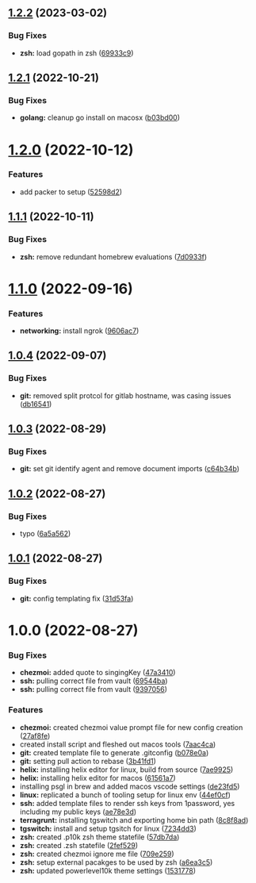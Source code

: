 ## [1.2.2](https://github.com/kolvin/dotfiles/compare/v1.2.1...v1.2.2) (2023-03-02)


### Bug Fixes

* **zsh:** load gopath in zsh ([69933c9](https://github.com/kolvin/dotfiles/commit/69933c955028e843fb6026742b2e7f03f7e66cfc))

## [1.2.1](https://github.com/kolvin/dotfiles/compare/v1.2.0...v1.2.1) (2022-10-21)


### Bug Fixes

* **golang:** cleanup go install on macosx ([b03bd00](https://github.com/kolvin/dotfiles/commit/b03bd006107f9fbcbfe82b3fc3443899c7805973))

# [1.2.0](https://github.com/kolvin/dotfiles/compare/v1.1.1...v1.2.0) (2022-10-12)


### Features

* add packer to setup ([52598d2](https://github.com/kolvin/dotfiles/commit/52598d25433a6d5a0f4355f520f8330da6df6399))

## [1.1.1](https://github.com/kolvin/dotfiles/compare/v1.1.0...v1.1.1) (2022-10-11)


### Bug Fixes

* **zsh:** remove redundant homebrew evaluations ([7d0933f](https://github.com/kolvin/dotfiles/commit/7d0933fdcb09371165d82b8236753796455df818))

# [1.1.0](https://github.com/kolvin/dotfiles/compare/v1.0.4...v1.1.0) (2022-09-16)


### Features

* **networking:** install ngrok ([9606ac7](https://github.com/kolvin/dotfiles/commit/9606ac7391c609a09d95e50dc0526c8d05ae84d0))

## [1.0.4](https://github.com/kolvin/dotfiles/compare/v1.0.3...v1.0.4) (2022-09-07)


### Bug Fixes

* **git:** removed split protcol for gitlab hostname, was casing issues ([db16541](https://github.com/kolvin/dotfiles/commit/db16541caa974a4493a38fe6d12043c72a8c2999))

## [1.0.3](https://github.com/kolvin/dotfiles/compare/v1.0.2...v1.0.3) (2022-08-29)


### Bug Fixes

* **git:** set git identify agent and remove document imports ([c64b34b](https://github.com/kolvin/dotfiles/commit/c64b34bd3f5788189d488cb12eebaf49f071f358))

## [1.0.2](https://github.com/kolvin/dotfiles/compare/v1.0.1...v1.0.2) (2022-08-27)


### Bug Fixes

* typo ([6a5a562](https://github.com/kolvin/dotfiles/commit/6a5a56237951d5e570ca77c46b33d6f072e28eab))

## [1.0.1](https://github.com/kolvin/dotfiles/compare/v1.0.0...v1.0.1) (2022-08-27)


### Bug Fixes

* **git:** config templating fix ([31d53fa](https://github.com/kolvin/dotfiles/commit/31d53faa34ff0293a78aeedb42730a8a1146295c))

# 1.0.0 (2022-08-27)


### Bug Fixes

* **chezmoi:** added quote to singingKey ([47a3410](https://github.com/kolvin/dotfiles/commit/47a34103a507bea8b54548c1882fe9d42f9ace90))
* **ssh:** pulling correct file from vault ([69544ba](https://github.com/kolvin/dotfiles/commit/69544ba17d9d666cc3d0f44aa19b0f8765ea08ff))
* **ssh:** pulling correct file from vault ([9397056](https://github.com/kolvin/dotfiles/commit/9397056ebacf7dbf8c96652c25234620f62de756))


### Features

* **chezmoi:** created chezmoi value prompt file for new config creation ([27af8fe](https://github.com/kolvin/dotfiles/commit/27af8fe1cb1445c1e51132ca6b75eb1adecade3d))
* created install script and fleshed out macos tools ([7aac4ca](https://github.com/kolvin/dotfiles/commit/7aac4ca2b54e4a6af95df8a544b1a68cb236f7da))
* **git:** created template file to generate .gitconfig ([b078e0a](https://github.com/kolvin/dotfiles/commit/b078e0a40497fdd3949557b73439e206f422b418))
* **git:** setting pull action to rebase ([3b41fd1](https://github.com/kolvin/dotfiles/commit/3b41fd10414cee5c5218c847327d8b8424f21914))
* **helix:** installing helix editor for linux, build from source ([7ae9925](https://github.com/kolvin/dotfiles/commit/7ae9925058aae9cfd14002773ac3d5f89ca2ad56))
* **helix:** installing helix editor for macos ([61561a7](https://github.com/kolvin/dotfiles/commit/61561a75b6776990a99dd1f59a30d4e919b44e30))
* installing psgl in brew and added macos vscode settings ([de23fd5](https://github.com/kolvin/dotfiles/commit/de23fd5212d794658565cd88fb83babb91f1e30c))
* **linux:** replicated a bunch of tooling setup for linux env ([44ef0cf](https://github.com/kolvin/dotfiles/commit/44ef0cf5a6e9f240898cdeae8828a2348f84216a))
* **ssh:** added template files to render ssh keys from 1password, yes including my public keys ([ae78e3d](https://github.com/kolvin/dotfiles/commit/ae78e3d91b88aa9092948d7e07230df777a57d94))
* **terragrunt:** installing tgswitch and exporting home bin path ([8c8f8ad](https://github.com/kolvin/dotfiles/commit/8c8f8ad3b03dd52aa4b72380a14428b28e6eed29))
* **tgswitch:** install and setup tgsitch for linux ([7234dd3](https://github.com/kolvin/dotfiles/commit/7234dd3ef57e28531787b8c4019d3f86bf5b8669))
* **zsh:** created .p10k zsh theme statefile ([57db7da](https://github.com/kolvin/dotfiles/commit/57db7dab4a8d32b7701f9184b38529eccc2624a5))
* **zsh:** created .zsh statefile ([2fef529](https://github.com/kolvin/dotfiles/commit/2fef529fd2b22315821bad2c6eeb1e45833c345c))
* **zsh:** created chezmoi ignore me file ([709e259](https://github.com/kolvin/dotfiles/commit/709e259244a0ce9bee98d67f217f09078d737dff))
* **zsh:** setup external pacakges to be used by zsh ([a6ea3c5](https://github.com/kolvin/dotfiles/commit/a6ea3c52208d6acb5ff43c04f921759312373f9b))
* **zsh:** updated powerlevel10k theme settings ([1531778](https://github.com/kolvin/dotfiles/commit/15317783da7a6c420f4dc2c2e8e464bb99a1901c))
